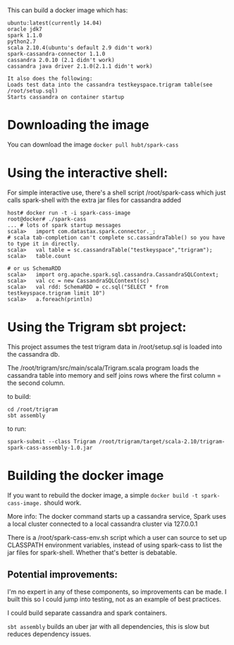 

This can build a docker image which has:
```
ubuntu:latest(currently 14.04)
oracle jdk7
spark 1.1.0
python2.7
scala 2.10.4(ubuntu's default 2.9 didn't work)
spark-cassandra-connector 1.1.0
cassandra 2.0.10 (2.1 didn't work)
cassandra java driver 2.1.0(2.1.1 didn't work)

It also does the following:
Loads test data into the cassandra testkeyspace.trigram table(see /root/setup.sql)
Starts cassandra on container startup
```

# Downloading the image
You can download the image `docker pull hubt/spark-cass`


# Using the interactive shell:
For simple interactive use, there's a shell script /root/spark-cass which just calls spark-shell with the extra jar files for cassandra added
```
host# docker run -t -i spark-cass-image
root@docker# ./spark-cass
... # lots of spark startup messages
scala>   import com.datastax.spark.connector._;
# scala tab-completion can't complete sc.cassandraTable() so you have to type it in directly.
scala>   val table = sc.cassandraTable("testkeyspace","trigram");
scala>   table.count

# or us SchemaRDD
scala>   import org.apache.spark.sql.cassandra.CassandraSQLContext;
scala>   val cc = new CassandraSQLContext(sc)
scala>   val rdd: SchemaRDD = cc.sql("SELECT * from testkeyspace.trigram limit 10")
scala>   a.foreach(println)
```

# Using the Trigram sbt project:
This project assumes the test trigram data in /root/setup.sql is loaded into the cassandra db.

The /root/trigram/src/main/scala/Trigram.scala program loads the cassandra table into memory and self joins rows where the first column = the second column.

to build:
```
cd /root/trigram
sbt assembly
```
to run:
```
spark-submit --class Trigram /root/trigram/target/scala-2.10/trigram-spark-cass-assembly-1.0.jar
```

# Building the docker image

If you want to rebuild the docker image, a simple `docker build -t spark-cass-image.` should work. 

More info:
The docker command starts up a cassandra service, Spark uses a local cluster connected to a local cassandra cluster via 127.0.0.1

There is a /root/spark-cass-env.sh script which a user can source to set up CLASSPATH environment variables, instead of using spark-cass to list the jar files for spark-shell. Whether that's better is debatable. 

## Potential improvements:

I'm no expert in any of these components, so improvements can be made. I built this so I could 
jump into testing, not as an example of best practices.

I could build separate cassandra and spark containers.

`sbt assembly` builds an uber jar with all dependencies, this is slow but reduces dependency issues.




